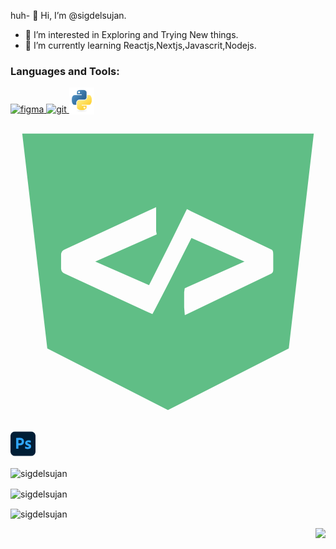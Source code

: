 huh- 👋 Hi, I’m @sigdelsujan.
- 👀 I’m interested in Exploring and Trying New things.
- 🌱 I’m currently learning Reactjs,Nextjs,Javascrit,Nodejs.

<!-- Languages and Tools -->
<h3 align="left">Languages and Tools:</h3>

<p align="left">
 <!--Figma-->
  <a href="https://www.figma.com/" target="_blank" rel="noreferrer">
    <img src="https://www.vectorlogo.zone/logos/figma/figma-icon.svg" alt="figma" width="40" height="40"/>
  </a>
 <!--Git-->
  <a href="https://git-scm.com/" target="_blank" rel="noreferrer">
    <img src="https://www.vectorlogo.zone/logos/git-scm/git-scm-icon.svg" alt="git" width="40" height="40"/>
  </a>
 
 <!--python-->
<a href="https://www.python.org/" style="background-color:white;" width="50" height="50" target="_blank" rel="noreferrer">
<img src="https://raw.githubusercontent.com/devicons/devicon/master/icons/python/python-original.svg" alt="python" width="40" height="40"/>
</a>
<!-- illustrator  -->
 <a href="https://www.illustrator.com/" target="_blank" rel="noreferrer">
  <svg id="illustrator" class='illustrator-plain' xmlns="http://www.w3.org/2000/svg" viewBox="0 0 128 128"><path id="plain" fill="#60be86" d="M64,7.83H4.77L14.95,95.13l49,25,.06,0,49.07-25L123.23,7.83Zm42.77,54.86c0,.88,0,1.67-.77,2L73.25,80.44l-2.42,1.13-.27-3.15V72.23l.24-1.57,1.09-.47L95.07,59.81l-21.54-9.6L64.35,68.34,58.9,78.87l-1.22,2.27-2.05-.9L22,64.71a2.42,2.42,0,0,1-1.45-2V56.91a2.39,2.39,0,0,1,1.42-2l34-15.73,3.21-1.44v9.66l.24,1.34-1.56.7L34.45,59.79,56.3,69.42l8.05-16,6.21-12.65,1.13-2.28,1.81.91L106,54.89c.73.35.76,1.14.76,2Z"/></svg>
</a> 
<!-- photoshop  -->
 <a href="https://www.photoshop.com/" target="_blank" rel="noreferrer">
<img src="https://raw.githubusercontent.com/devicons/devicon/master/icons/photoshop/photoshop-original.svg" alt="photoshop" width="40" height="40"/>
</a>
</p>

<p align="left">
<img align="center" src="https://github-readme-stats.vercel.app/api/top-langs?username=sigdelsujan&show_icons=true&theme=dark&locale=en&layout=compact" alt="sigdelsujan" />
</p>

<p align="left">
<img align="center" src="https://github-readme-stats.vercel.app/api?username=sigdelsujan&show_icons=true&theme=dark&locale=en" alt="sigdelsujan" />
</p>

<p align="left">
  <img align="center" src="https://github-readme-streak-stats.herokuapp.com/?user=sigdelsujan&theme=dark&locale=en" alt="sigdelsujan" />
</p>

<p alight="right">
<img align="right" src="https://komarev.com/ghpvc/?username=sigdelsujan&style=plastic&color=blue" />
</p>

<!---
sigdelsujan/sigdelsujan is a ✨ special ✨ repository because its `README.md` (this file) appears on your GitHub profile.
You can click the Preview link to take a look at your changes.
--->
